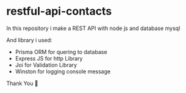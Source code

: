 ﻿# restful-api-contacts

 In this repository i make a REST API with node js and database mysql
 
 And library i used:
 - Prisma ORM for quering to database
 - Express JS for http Library
 - Joi for Validation Library
 - Winston for logging console message

Thank You &#128591;
